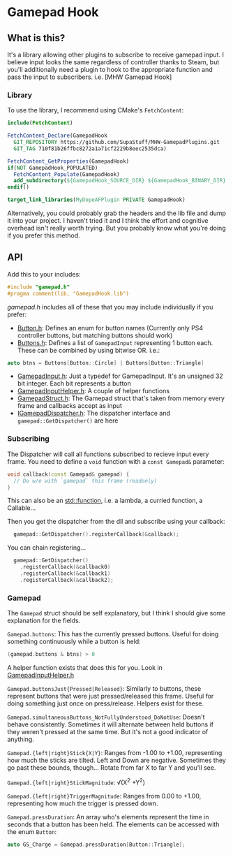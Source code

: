 # Gamepad Hook

## What is this?

It's a library allowing other plugins to subscribe to receive gamepad input.
I believe input looks the same regardless of controller thanks to Steam,
but you'll additionally need a plugin to hook to the appropriate function and pass the input to subscribers.
i.e. [MHW Gamepad Hook]

### Library

To use the library, I recommend using CMake's `FetchContent`:

```CMake
include(FetchContent)

FetchContent_Declare(GamepadHook
  GIT_REPOSITORY https://github.com/SupaStuff/MHW-GamepadPlugins.git
  GIT_TAG 710f81b26ffbc8272a1a71cf2229b8eec2535dca)

FetchContent_GetProperties(GamepadHook)
if(NOT GamepadHook_POPULATED)
  FetchContent_Populate(GamepadHook)
  add_subdirectory(${GamepadHook_SOURCE_DIR} ${GamepadHook_BINARY_DIR} EXCLUDE_FROM_ALL)
endif()

target_link_libraries(MyDopeAFPlugin PRIVATE GamepadHook)
```

Alternatively, you could probably grab the headers and the lib file and dump it into your project.
I haven't tried it and I think the effort and cognitive overhead isn't really worth trying.
But you probably know what you're doing if you prefer this method.

## API

Add this to your includes:

```cpp
#include "gamepad.h"
#pragma comment(lib, "GamepadHook.lib")
```

_gamepad.h_ includes all of these that you may include individually if you prefer:

- [Button.h](https://github.com/SupaStuff/MHW-GamepadPlugins/blob/master/GamepadHook/GamepadHeaders/Button.h): Defines an enum for button names (Currently only PS4 controller buttons, but matching buttons should work)
- [Buttons.h](https://github.com/SupaStuff/MHW-GamepadPlugins/blob/master/GamepadHook/GamepadHeaders/Buttons.h): Defines a list of `GamepadInput` representing 1 button each. These can be combined by using bitwise OR. i.e.:

```cpp
auto btns = Buttons[Button::Circle] | Buttons[Button::Triangle]
```

- [GamepadInput.h](https://github.com/SupaStuff/MHW-GamepadPlugins/blob/master/GamepadHook/GamepadHeaders/GamepadInput.h): Just a typedef for GamepadInput. It's an unsigned 32 bit integer. Each bit represents a button
- [GamepadInputHelper.h](https://github.com/SupaStuff/MHW-GamepadPlugins/blob/master/GamepadHook/GamepadHeaders/GamepadInputHelper.h): A couple of helper functions
- [GamepadStruct.h](https://github.com/SupaStuff/MHW-GamepadPlugins/blob/master/GamepadHook/GamepadHeaders/GamepadStruct.h): The Gamepad struct that's taken from memory every frame and callbacks accept as input
- [IGamepadDispatcher.h](https://github.com/SupaStuff/MHW-GamepadPlugins/blob/master/GamepadHook/GamepadHeaders/IGamepadDispatcher.h): The dispatcher interface and `gamepad::GetDispatcher()` are here

### Subscribing

The Dispatcher will call all functions subscribed to recieve input every frame. You need to define a `void` function with a `const Gamepad&` parameter:

```cpp
void callback(const Gamepad& gamepad) { 
  // Do w/e with `gamepad` this frame (readonly)
}
```

This can also be an [std::function](https://en.cppreference.com/w/cpp/utility/functional/function), i.e. a lambda, a curried function, a Callable...

Then you get the dispatcher from the dll and subscribe using your callback:

```cpp
  gamepad::GetDispatcher().registerCallback(&callback);
```

You can chain registering...

```cpp
  gamepad::GetDispatcher()
    .registerCallback(&callback0)
    .registerCallback(&callback1)
    .registerCallback(&callback2);
```

### Gamepad

The `Gamepad` struct should be self explanatory, but I think I should give some explanation for the fields.

`Gamepad.buttons`: This has the currently pressed buttons. Useful for doing something continuously while a button is held:

```cpp
(gamepad.buttons & btns) > 0
```

A helper function exists that does this for you. Look in [GamepadInputHelper.h](https://github.com/SupaStuff/MHW-GamepadPlugins/blob/master/GamepadHook/GamepadHeaders/GamepadInputHelper.h)

`Gamepad.buttonsJust{Pressed|Released}`: Similarly to buttons, these represent buttons that were just pressed/released this frame. Useful for doing something just once on press/release. Helpers exist for these.

`Gamepad.simultaneousButtons_NotFullyUnderstood_DoNotUse`: Doesn't behave consistently. Sometimes it will alternate between held buttons if they weren't pressed at the same time. But it's not a good indicator of anything.

`Gamepad.{left|right}Stick{X|Y}`: Ranges from -1.00 to +1.00, representing how much the sticks are tilted. Left and Down are negative. Sometimes they go past these bounds, though... Rotate from far X to far Y and you'll see.

`Gamepad.{left|right}StickMagnitude`: &Sqrt;(X<sup>2</sup> +Y<sup>2</sup>)

`Gamepad.{left|right}TriggerMagnitude`: Ranges from 0.00 to +1.00, representing how much the trigger is pressed down.

`Gamepad.pressDuration`: An array who's elements represent the time in seconds that a button has been held. The elements can be accessed with the enum `Button`:

```cpp
auto GS_Charge = Gamepad.pressDuration[Button::Triangle];
```
